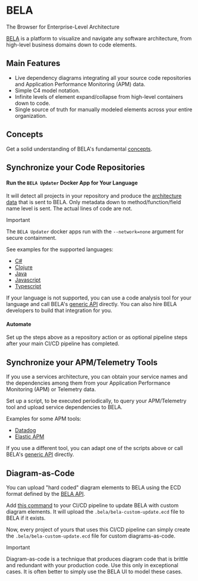 # BELA
The Browser for Enterprise-Level Architecture

[BELA](https://bela.live) is a platform to visualize and navigate any software architecture, from high-level business domains down to code elements.


## Main Features

- Live dependency diagrams integrating all your source code repositories and Application Performance Monitoring (APM) data.
- Simple C4 model notation.
- Infinite levels of element expand/collapse from high-level containers down to code.
- Single source of truth for manually modeled elements across your entire organization.


## Concepts

Get a solid understanding of BELA's fundamental [concepts](/Concepts.md).


## Synchronize your Code Repositories

#### Run the `BELA Updater` Docker App for Your Language

It will detect all projects in your repository and produce the [architecture data](/Concepts.md#ecds) that is sent to BELA. Only metadata down to method/function/field name level is sent. The actual lines of code are not.

> [!IMPORTANT]
> The `BELA Updater` docker apps run with the `--network=none` argument for secure containment.

See examples for the supported languages:
 - [C#](/updaters/.NET.md)
 - [Clojure](/updaters/Clojure.md)
 - [Java](/updaters/Java.md)
 - [Javascript](/updaters/Typescript.md)
 - [Typescript](/updaters/Typescript.md)

If your language is not supported, you can use a code analysis tool for your language and call BELA's [generic API](API.md) directly. You can also hire BELA developers to build that integration for you.
 
#### Automate

Set up the steps above as a repository action or as optional pipeline steps after your main CI/CD pipeline has completed.


## Synchronize your APM/Telemetry Tools

If you use a services architecture, you can obtain your service names and the dependencies among them from your Application Performance Monitoring (APM) or Telemetry data.

Set up a script, to be executed periodically, to query your APM/Telemetry tool and upload service dependencies to BELA.

Examples for some APM tools:
- [Datadog](/updaters/Datadog.js)
- [Elastic APM](/updaters/Elastic-apm.js)
  
If you use a different tool, you can adapt one of the scripts above or call BELA's [generic API](API.md) directly.


## Diagram-as-Code

You can upload "hard coded" diagram elements to BELA using the ECD format defined by the [BELA API](API.md).

Add [this command](/updaters/reference/upload-example.md#uploading-diagrams-as-code) to your CI/CD pipeline to update BELA with custom diagram elements. It will upload the `.bela/bela-custom-update.ecd` file to BELA if it exists.

Now, every project of yours that uses this CI/CD pipeline can simply create the `.bela/bela-custom-update.ecd` file for custom diagrams-as-code.

> [!IMPORTANT]
> Diagram-as-code is a technique that produces diagram code that is brittle and redundant with your production code. Use this only in exceptional cases. It is often better to simply use the BELA UI to model these cases.
